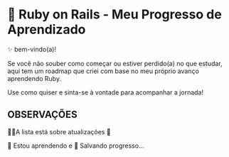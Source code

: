 
# 📖 Ruby on Rails - Meu Progresso de Aprendizado

✨ bem-vindo(a)!

Se você não souber como começar ou estiver perdido(a) no que estudar, aqui tem um roadmap que criei com base no meu próprio avanço aprendendo Ruby.

Use como quiser e sinta-se à vontade para acompanhar a jornada!



## OBSERVAÇÕES
👩‍💻A lista está sobre atualizações 🔄

🧠 Estou aprendendo e 💾 Salvando progresso...



